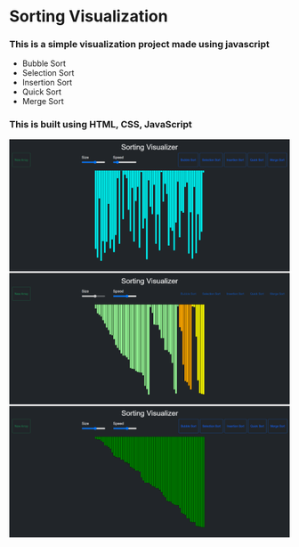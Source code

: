 # Sorting Visualization
### This is a simple visualization project made using javascript 
- Bubble Sort 
- Selection Sort
- Insertion Sort
- Quick Sort
- Merge Sort

### This is built using HTML, CSS, JavaScript <br/>

<img src="images/img1.png"> <br/>
<img src="images/img2.png"> <br/>
<img src="images/img3.png"> <br/>
